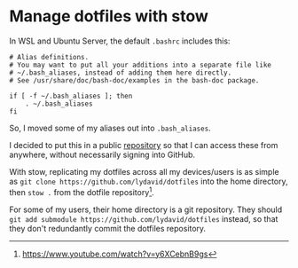 
# Manage dotfiles with stow
In WSL and Ubuntu Server, the default `.bashrc` includes this:
```
# Alias definitions.
# You may want to put all your additions into a separate file like
# ~/.bash_aliases, instead of adding them here directly.
# See /usr/share/doc/bash-doc/examples in the bash-doc package.

if [ -f ~/.bash_aliases ]; then
    . ~/.bash_aliases
fi
```

So, I moved some of my aliases out into `.bash_aliases`.

I decided to put this in a public [repository](https://github.com/lydavid/dotfiles) so that I can access these from anywhere, without necessarily signing into GitHub.

With stow, replicating my dotfiles across all my devices/users is as simple as `git clone https://github.com/lydavid/dotfiles` into the home directory, then `stow .` from the dotfile repository[^1].

For some of my users, their home directory is a git repository. They should `git add submodule https://github.com/lydavid/dotfiles` instead, so that they don't redundantly commit the dotfiles repository.

[^1]: https://www.youtube.com/watch?v=y6XCebnB9gs